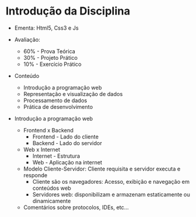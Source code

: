 # Introdução da Disciplina

- Ementa: Html5, Css3 e Js
- Avaliação:
    - 60% - Prova Teórica
    - 30% - Projeto Prático
    - 10% - Exercício Prático
- Conteúdo
    - Introdução a programação web
    - Representação e visualização de dados
    - Processamento de dados
    - Prática de desenvolvimento

- Introdução a programação web
    - Frontend x Backend
        - Frontend - Lado do cliente
        - Backend - Lado do servidor
    - Web x Internet
        - Internet - Estrutura
        - Web - Aplicação na internet
    - Modelo Cliente-Servidor: Cliente requisita e servidor executa e responde
        - Cliente são os navegadores: Acesso, exibição e navegação em conteúdos web
        - Servidores web: disponibilizam e armazenam estaticamente ou dinamicamente
    - Comentários sobre protocolos, IDEs, etc…
